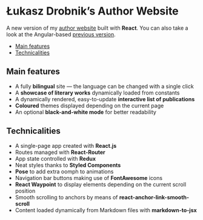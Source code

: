 # Łukasz Drobnik’s Author Website

A new version of my [author website](https://drobnik.co/) built with **React**. You can also take a look at the Angular-based [previous version](https://github.com/ldrobnik/drobnik-writing-ver-1).

* [Main features](#main-features)
* [Technicalities](#technicalities)

## Main features
* A fully **bilingual** site — the language can be changed with a single click
* A **showcase of literary works** dynamically loaded from constants
* A dynamically rendered, easy-to-update  **interactive list of publications**
* **Coloured** themes displayed depending on the current page
* An optional **black-and-white mode** for better readability

## Technicalities

* A single-page app created with **React.js**
* Routes managed with **React-Router**
* App state controlled with **Redux**
* Neat styles thanks to **Styled Components**
* **Pose** to add extra oomph to animations
* Navigation bar buttons making use of **FontAwesome** icons
* **React Waypoint** to display elements depending on the current scroll position
* Smooth scrolling to anchors by means of **react-anchor-link-smooth-scroll**
* Content loaded dynamically from Markdown files with **markdown-to-jsx**
